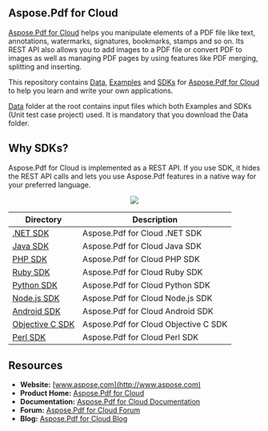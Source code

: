 ## Aspose.Pdf for Cloud
[Aspose.Pdf for Cloud](https://www.aspose.com/products/pdf/cloud) helps you manipulate elements of a PDF file like text, annotations, watermarks, signatures, bookmarks, stamps and so on. Its REST API also allows you to add images to a PDF file or convert PDF to images as well as managing PDF pages by using features like PDF merging, splitting and inserting.

This repository contains [Data](Data), [Examples](Examples) and [SDKs](SDKs) for [Aspose.Pdf for Cloud](https://www.aspose.com/products/pdf/cloud) to help you learn and write your own applications.

[Data](Data) folder at the root contains input files which both Examples and SDKs (Unit test case project) used. It is mandatory that you download the Data folder.

## Why SDKs?
Aspose.Pdf for Cloud is implemented as a REST API. If you use SDK, it hides the REST API calls and lets you use Aspose.Pdf features in a native way for your preferred language.

<p align="center">

  <a title="Download complete Aspose.Pdf for Cloud source code" href="https://github.com/asposepdf/Aspose_Pdf_Cloud/archive/master.zip">
	<img src="https://raw.github.com/AsposeExamples/java-examples-dashboard/master/images/downloadZip-Button-Large.png" />
  </a>
</p>





Directory | Description
--------- | -----------
[.NET SDK](SDKs/Aspose.Pdf-Cloud-SDK-for-.NET)  |  Aspose.Pdf for Cloud .NET SDK
[Java SDK](SDKs/Aspose.Pdf-Cloud-SDK-for-Java)  |  Aspose.Pdf for Cloud Java SDK
[PHP SDK](SDKs/Aspose.Pdf-Cloud-SDK-for-PHP)  | Aspose.Pdf for Cloud PHP SDK
[Ruby SDK](SDKs/Aspose.Pdf-Cloud-SDK-for-Ruby) | Aspose.Pdf for Cloud Ruby SDK
[Python SDK](SDKs/Aspose.Pdf-Cloud-SDK-for-Python)  | Aspose.Pdf for Cloud Python SDK
[Node.js SDK](SDKs/Aspose.Pdf-Cloud-SDK-for-NodeJS)  | Aspose.Pdf for Cloud Node.js SDK
[Android SDK](SDKs/Aspose.Pdf-Cloud-SDK-for-Android)  |  Aspose.Pdf for Cloud Android SDK
[Objective C SDK](SDKs/Aspose.Pdf-Cloud-SDK-for-Objective-C)  | Aspose.Pdf for Cloud Objective C SDK
[Perl SDK](SDKs/Aspose.Pdf-Cloud-SDK-for-Perl)  | Aspose.Pdf for Cloud Perl SDK

## Resources

+ **Website:** [www.aspose.com](http://www.aspose.com)
+ **Product Home:** [Aspose.Pdf for Cloud](http://www.aspose.com/cloud/pdf-api.aspx)
+ **Documentation:** [Aspose.Pdf for Cloud Documentation](http://www.aspose.com/docs/display/pdfcloud/Home)
+ **Forum:** [Aspose.Pdf for Cloud Forum](http://www.aspose.com/community/forums/aspose.pdf-product-family/75/showforum.aspx)
+ **Blog:** [Aspose.Pdf for Cloud Blog](http://www.aspose.com/blogs/aspose-products/aspose-pdf-product-family.html)
